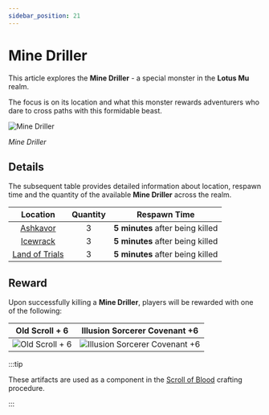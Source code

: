 ```yaml
---
sidebar_position: 21
---
```


# Mine Driller

This article explores the **Mine Driller** - a special monster in the **Lotus Mu** realm.

The focus is on its location and what this monster rewards adventurers who dare to cross paths with this formidable beast.

![Mine Driller](/img/monsters/special/others/mine-driller.jpg)

_Mine Driller_

## Details

The subsequent table provides detailed information about location, respawn time and the quantity of the available **Mine Driller** across the realm.

|                Location                | Quantity |           Respawn Time           |
| :------------------------------------: | :------: | :------------------------------: |
|       [Ashkavor](/maps/ashkavor)       |    3     | **5 minutes** after being killed |
|       [Icewrack](/maps/icewrack)       |    3     | **5 minutes** after being killed |
| [Land of Trials](/maps/land-of-trials) |    3     | **5 minutes** after being killed |

## Reward

Upon successfully killing a **Mine Driller**, players will be rewarded with one of the following:

|                      Old Scroll + 6                      |                              Illusion Sorcerer Covenant +6                              |
| :------------------------------------------------------: | :-------------------------------------------------------------------------------------: |
| ![Old Scroll + 6](/img/items/invitations/old-scroll.png) | ![Illusion Sorcerer Covenant +6](/img/items/invitations/illusion-sorcerer-covenant.png) |

:::tip

These artifacts are used as a component in the [Scroll of Blood](/crafting/invitations/scroll-of-blood) crafting procedure.

:::
